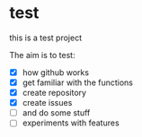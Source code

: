 # test
this is a test project

The aim is to test:

* [x] how github works
* [x] get familiar with the functions
* [x] create repository
* [x] create issues
* [ ] and do some stuff
* [ ] experiments with features
